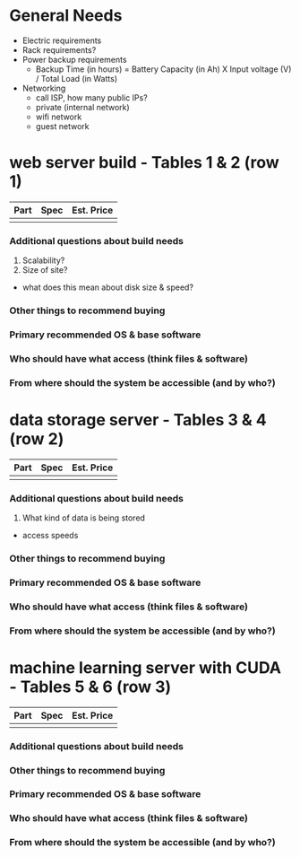 # General Needs

- Electric requirements
- Rack requirements?
- Power backup requirements
  - Backup Time (in hours) = Battery Capacity (in Ah) X Input voltage (V) / Total Load (in Watts)
- Networking
  - call ISP, how many public IPs?
  - private (internal network)
  - wifi network
  - guest network

# web server build - Tables 1 & 2 (row 1) 

| Part | Spec | Est. Price |
| ---- | ---- | ------- |
| | | | 

### Additional questions about build needs
1. Scalability?
2. Size of site?
  - what does this mean about disk size & speed?
### Other things to recommend buying
### Primary recommended OS & base software
### Who should have what access (think files & software) 
### From where should the system be accessible (and by who?)

#  data storage server - Tables 3 & 4 (row 2)

| Part | Spec | Est. Price |
| ---- | ---- | ------- |
| | | |

### Additional questions about build needs
1. What kind of data is being stored
  - access speeds

### Other things to recommend buying
### Primary recommended OS & base software
### Who should have what access (think files & software) 
### From where should the system be accessible (and by who?)

# machine learning server with CUDA - Tables 5 & 6 (row 3)

| Part | Spec | Est. Price |
| ---- | ---- | ------- |
| | | |

### Additional questions about build needs
### Other things to recommend buying
### Primary recommended OS & base software
### Who should have what access (think files & software) 
### From where should the system be accessible (and by who?)
